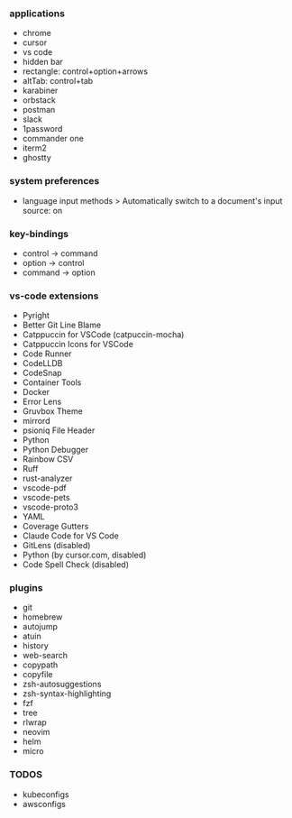 ### applications
- chrome
- cursor
- vs code
- hidden bar
- rectangle: control+option+arrows
- altTab: control+tab
- karabiner
- orbstack
- postman
- slack
- 1password
- commander one
- iterm2
- ghostty

### system preferences
- language input methods > Automatically switch to a document's input source: on

### key-bindings
- control -> command
- option -> control
- command -> option

### vs-code extensions
- Pyright
- Better Git Line Blame
- Catppuccin for VSCode (catpuccin-mocha)
- Catppuccin Icons for VSCode
- Code Runner
- CodeLLDB
- CodeSnap
- Container Tools
- Docker
- Error Lens
- Gruvbox Theme
- mirrord
- psioniq File Header
- Python
- Python Debugger
- Rainbow CSV
- Ruff
- rust-analyzer
- vscode-pdf
- vscode-pets
- vscode-proto3
- YAML
- Coverage Gutters
- Claude Code for VS Code
- GitLens (disabled)
- Python (by cursor.com, disabled)
- Code Spell Check (disabled)

### plugins
- git
- homebrew
- autojump
- atuin
- history
- web-search
- copypath
- copyfile
- zsh-autosuggestions
- zsh-syntax-highlighting
- fzf
- tree
- rlwrap
- neovim
- helm
- micro

### TODOS
- kubeconfigs
- awsconfigs
